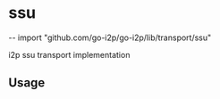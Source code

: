 # ssu
--
    import "github.com/go-i2p/go-i2p/lib/transport/ssu"

i2p ssu transport implementation

## Usage
